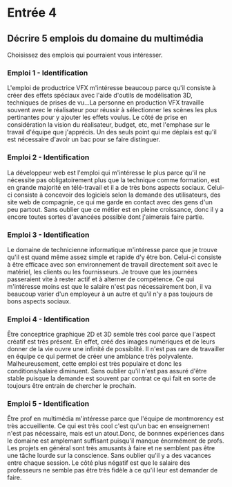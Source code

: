 # Entrée 4
## Décrire 5 emplois du domaine du multimédia
Choisissez des emplois qui pourraient vous intéresser. 

### Emploi 1 - Identification
L'emploi de productrice VFX m'intéresse beaucoup parce qu'il consiste à créer des effets spéciaux avec l'aide d'outils de modélisation 3D, techniques de prises de vu...La personne en production VFX travaille souvent avec le réalisateur pour réussir à sélectionner les scènes les plus pertinantes pour y ajouter les effets voulus. Le côté de prise en considération la vision du réalisateur, budget, etc, met l'emphase sur le travail d'équipe que j'apprécis. Un des seuls point qui me déplais est qu'il est nécessaire d'avoir un bac pour se faire distinguer.  
### Emploi 2 - Identification
La développeur web est l'emploi qui m'intéresse le plus parce qu'il ne nécessite pas obligatoirement plus que la technique comme formation, est en grande majorité en télé-travail et il a de très bons aspects sociaux. Celui-ci consiste à concevoir des logiciels selon la demande des utilisateurs, des site web de compagnie, ce qui me garde en contact avec des gens d'un peu partout. Sans oublier que ce métier est en pleine croissance, donc il y a encore toutes sortes d'avancées possible dont j'aimerais faire partie.
### Emploi 3 - Identification
Le domaine de technicienne informatique m'intéresse parce que je trouve qu'il est quand même assez simple et rapide d'y être bon. Celui-ci consiste à être efficace avec son environnement de travail directement soit avec le matériel, les clients ou les fournisseurs. Je trouve que les journées passeraient vite à rester actif et à alterner de compétence. Ce qui m'intéresse moins est que le salaire n'est pas nécessairement bon, il va beaucoup varier d'un employeur à un autre et qu'il n'y a pas toujours de bons aspects sociaux.  
### Emploi 4 - Identification
Être conceptrice graphique 2D et 3D semble très cool parce que l'aspect créatif est très présent. En effet, créé des images numériques et de leurs donner de la vie ouvre une infinité de possiblité. Il n'est pas rare de travailler en équipe ce qui permet de créer une ambiance très polyvalente. Malheureusement, cette emploi est très populaire et donc les conditions/salaire diminuent. Sans oublier qu'il n'est pas assuré d'être stable puisque la demande est souvent par contrat ce qui fait en sorte de toujours être entrain de chercher le prochain.  

### Emploi 5 - Identification
Être prof en multimédia m'intéresse parce que l'équipe de montmorency est très accueillente. Ce qui est très cool c'est qu'un bac en enseignement n'est pas nécessaire, mais est un atout.Donc, de bonnnes expériences dans le domaine est amplemant suffisant puisqu'il manque énormément de profs. Les projets en général sont très amusants à faire et ne semblent pas être une tâche lourde sur la conscience. Sans oublier qu'il y a des vacances entre chaque session. Le côté plus négatif est que le salaire des professeurs ne semble pas être très fidèle à ce qu'il leur est demander de faire.


